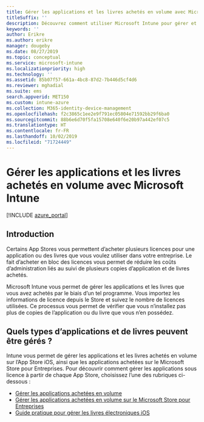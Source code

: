 ```yaml
---
title: Gérer les applications et les livres achetés en volume avec Microsoft Intune
titleSuffix: ''
description: Découvrez comment utiliser Microsoft Intune pour gérer et surveiller votre utilisation des applications et des livres achetés en volume dans des App Stores.
keywords: ''
author: Erikre
ms.author: erikre
manager: dougeby
ms.date: 08/27/2019
ms.topic: conceptual
ms.service: microsoft-intune
ms.localizationpriority: high
ms.technology: ''
ms.assetid: 85b07f57-661a-4bc8-87d2-7b446d5cf4d6
ms.reviewer: mghadial
ms.suite: ems
search.appverid: MET150
ms.custom: intune-azure
ms.collection: M365-identity-device-management
ms.openlocfilehash: f2c3865c1ee2e9f791ec05804e71592bb29f6ba0
ms.sourcegitcommit: 88b6e6d70f5fa15708e640f6e20b97a442ef07c5
ms.translationtype: HT
ms.contentlocale: fr-FR
ms.lasthandoff: 10/02/2019
ms.locfileid: "71724449"
---
```

# <a name="manage-volume-purchased-apps-and-books-with-microsoft-intune"></a>Gérer les applications et les livres achetés en volume avec Microsoft Intune

[!INCLUDE [azure_portal](../includes/azure_portal.md)]

## <a name="introduction"></a>Introduction

Certains App Stores vous permettent d’acheter plusieurs licences pour une application ou des livres que vous voulez utiliser dans votre entreprise. Le fait d’acheter en bloc des licences vous permet de réduire les coûts d’administration liés au suivi de plusieurs copies d’application et de livres achetés.

Microsoft Intune vous permet de gérer les applications et les livres que vous avez achetés par le biais d’un tel programme. Vous importez les informations de licence depuis le Store et suivez le nombre de licences utilisées. Ce processus vous permet de vérifier que vous n’installez pas plus de copies de l’application ou du livre que vous n’en possédez.

## <a name="which-types-of-apps-and-books-can-you-manage"></a>Quels types d’applications et de livres peuvent être gérés ?

Intune vous permet de gérer les applications et les livres achetés en volume sur l’App Store iOS, ainsi que les applications achetées sur le Microsoft Store pour Entreprises. Pour découvrir comment gérer les applications sous licence à partir de chaque App Store, choisissez l’une des rubriques ci-dessous :

- [Gérer les applications achetées en volume](vpp-apps-ios.md)
- [Gérer les applications achetées en volume sur le Microsoft Store pour Entreprises](windows-store-for-business.md)
- [Guide pratique pour gérer les livres électroniques iOS](vpp-ebooks-ios.md)
